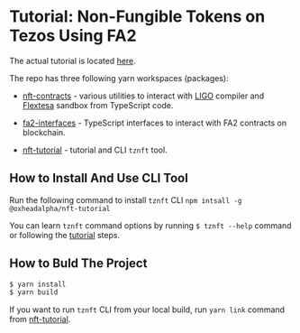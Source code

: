 # Tutorial: Non-Fungible Tokens on Tezos Using FA2

The actual tutorial is located [here](./packages/nft-tutorial/README.md).

The repo has three following yarn workspaces (packages):

* [nft-contracts](./packages/nft-contracts/) - various utilities to interact with
  [LIGO](https://ligolang.org/) compiler and
  [Flextesa](https://tezos.gitlab.io/flextesa/) sandbox from TypeScript code.

* [fa2-interfaces](./packages/nft-fa2-interfaces/) - TypeScript interfaces to
  interact with FA2 contracts on blockchain.

* [nft-tutorial](./packages/nft-tutorial/) - tutorial and CLI `tznft` tool.

## How to Install And Use CLI Tool

Run the following command to install `tznft` CLI
`npm intsall -g @oxheadalpha/nft-tutorial`

You can learn `tznft` command options by running `$ tznft --help` command or
following the [tutorial](./packages/nft-tutorial/README.md) steps.

## How to Buld The Project

```sh
$ yarn install
$ yarn build
```

If you want to run `tznft` CLI from your local build, run `yarn link` command from
[nft-tutorial](./packages/nft-tutorial/).
